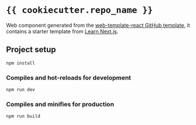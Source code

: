 # `{{ cookiecutter.repo_name }}`

Web component generated from the [web-template-react GitHub template](https://github.com/mkdevops-se/web-template-react),
it contains a starter template from [Learn Next.js](https://nextjs.org/learn).

## Project setup

    npm install


### Compiles and hot-reloads for development

    npm run dev


### Compiles and minifies for production

    npm run build
